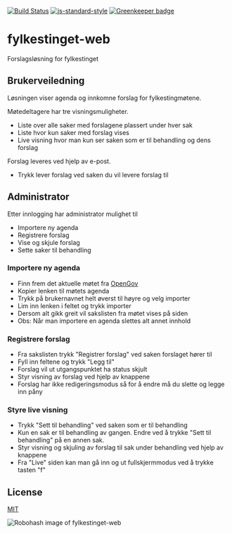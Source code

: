 [![Build Status](https://travis-ci.org/telemark/fylkestinget-web.svg?branch=master)](https://travis-ci.org/telemark/fylkestinget-web)
[![js-standard-style](https://img.shields.io/badge/code%20style-standard-brightgreen.svg?style=flat)](https://github.com/feross/standard)
[![Greenkeeper badge](https://badges.greenkeeper.io/telemark/fylkestinget-web.svg)](https://greenkeeper.io/)

# fylkestinget-web

Forslagsløsning for fylkestinget

## Brukerveiledning

Løsningen viser agenda og innkomne forslag for fylkestingmøtene.

Møtedeltagere har tre visningsmuligheter.
- Liste over alle saker med forslagene plassert under hver sak
- Liste hvor kun saker med forslag vises
- Live visning hvor man kun ser saken som er til behandling og dens forslag

Forslag leveres ved hjelp av e-post.
- Trykk lever forslag ved saken du vil levere forslag til

## Administrator

Etter innlogging har administrator mulighet til
- Importere ny agenda
- Registrere forslag
- Vise og skjule forslag
- Sette saker til behandling

### Importere ny agenda

- Finn frem det aktuelle møtet fra [OpenGov](http://opengov.cloudapp.net/Meetings/tfk)
- Kopier lenken til møtets agenda
- Trykk på brukernavnet helt øverst til høyre og velg importer  
- Lim inn lenken i feltet og trykk importer
- Dersom alt gikk greit vil sakslisten fra møtet vises på siden
- Obs: Når man importere en agenda slettes alt annet innhold

### Registrere forslag

- Fra sakslisten trykk "Registrer forslag" ved saken forslaget hører til
- Fyll inn feltene og trykk "Legg til"
- Forslag vil ut utgangspunktet ha status skjult
- Styr visning av forslag ved hjelp av knappene
- Forslag har ikke redigeringsmodus så for å endre må du slette og legge inn påny

### Styre live visning

- Trykk "Sett til behandling" ved saken som er til behandling
- Kun en sak er til behandling av gangen. Endre ved å trykke "Sett til behandling" på en annen sak. 
- Styr visning og skjuling av forslag til sak under behandling ved hjelp av knappene
- Fra "Live" siden kan man gå inn og ut fullskjermmodus ved å trykke tasten "f"

## License

[MIT](LICENSE)

![Robohash image of fylkestinget-web](https://robots.kebabstudios.party/fylkestinget-web.png "Robohash image of fylkestinget-web")
